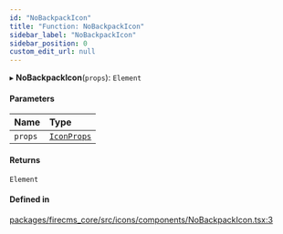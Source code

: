 ```yaml
---
id: "NoBackpackIcon"
title: "Function: NoBackpackIcon"
sidebar_label: "NoBackpackIcon"
sidebar_position: 0
custom_edit_url: null
---
```


▸ **NoBackpackIcon**(`props`): `Element`

#### Parameters

| Name | Type |
| :------ | :------ |
| `props` | [`IconProps`](../types/IconProps.md) |

#### Returns

`Element`

#### Defined in

[packages/firecms_core/src/icons/components/NoBackpackIcon.tsx:3](https://github.com/FireCMSco/firecms/blob/d45f3739/packages/firecms_core/src/icons/components/NoBackpackIcon.tsx#L3)
